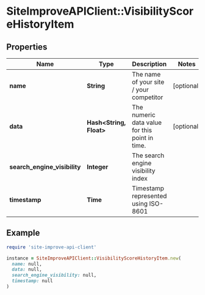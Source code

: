 # SiteImproveAPIClient::VisibilityScoreHistoryItem

## Properties

| Name | Type | Description | Notes |
| ---- | ---- | ----------- | ----- |
| **name** | **String** | The name of your site / your competitor | [optional] |
| **data** | **Hash&lt;String, Float&gt;** | The numeric data value for this point in time. | [optional] |
| **search_engine_visibility** | **Integer** | The search engine visibility index |  |
| **timestamp** | **Time** | Timestamp represented using ISO-8601 |  |

## Example

```ruby
require 'site-improve-api-client'

instance = SiteImproveAPIClient::VisibilityScoreHistoryItem.new(
  name: null,
  data: null,
  search_engine_visibility: null,
  timestamp: null
)
```

